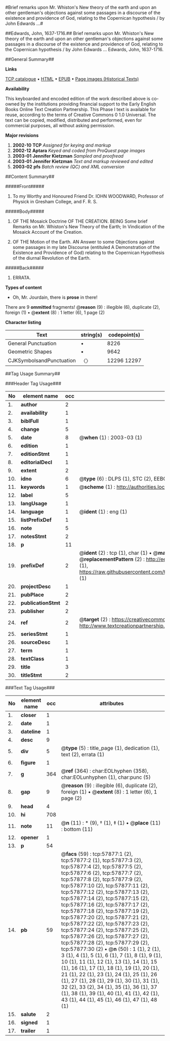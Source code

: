 #Brief remarks upon Mr. Whiston's New theory of the earth and upon an other gentleman's objections against some passages in a discourse of the existence and providence of God, relating to the Copernican hypothesis / by John Edwards ...#

##Edwards, John, 1637-1716.##
Brief remarks upon Mr. Whiston's New theory of the earth and upon an other gentleman's objections against some passages in a discourse of the existence and providence of God, relating to the Copernican hypothesis / by John Edwards ...
Edwards, John, 1637-1716.

##General Summary##

**Links**

[TCP catalogue](http://www.ota.ox.ac.uk/tcp/)  • 
[HTML](http://tei.it.ox.ac.uk/tcp/Texts-HTML/free/A37/A37969.html)  • 
[EPUB](http://tei.it.ox.ac.uk/tcp/Texts-EPUB/free/A37/A37969.epub) • 
[Page images (Historical Texts)](https://data.historicaltexts.jisc.ac.uk/view?pubId=eebo-12260798e&pageId=eebo-12260798e-57877-1)

**Availability**

This keyboarded and encoded edition of the
	       work described above is co-owned by the institutions
	       providing financial support to the Early English Books
	       Online Text Creation Partnership. This Phase I text is
	       available for reuse, according to the terms of Creative
	       Commons 0 1.0 Universal. The text can be copied,
	       modified, distributed and performed, even for
	       commercial purposes, all without asking permission.

**Major revisions**

1. __2002-10__ __TCP__ *Assigned for keying and markup*
1. __2002-12__ __Aptara__ *Keyed and coded from ProQuest page images*
1. __2003-01__ __Jennifer Kietzman__ *Sampled and proofread*
1. __2003-01__ __Jennifer Kietzman__ *Text and markup reviewed and edited*
1. __2003-02__ __pfs__ *Batch review (QC) and XML conversion*

##Content Summary##

#####Front#####

1. To my Worthy and Honoured Friend
Dr. IOHN WOODWARD,
Professor of Physick in Gresham College,
and F. R. S.

#####Body#####

1. OF THE
Mosaick Doctrine
OF THE
CREATION.
BEING
Some brief Remarks on Mr.
Whiston's New Theory of the Earth;
In Vindication of the Mosaick Account
of the Creation.

1. OF THE
Motion of the Earth.
AN
Answer to some Objections
against some passages in my
late Discourse (entituled
A Demonstration of the
Existence and Providence
of God) relating to the
Copernican Hypothesis of
the diurnal Revolution of
the Earth.

#####Back#####

1. ERRATA.

**Types of content**

  * Oh, Mr. Jourdain, there is **prose** in there!

There are 9 **ommitted** fragments! 
 @__reason__ (9) : illegible (6), duplicate (2), foreign (1)  •  @__extent__ (8) : 1 letter (6), 1 page (2)

**Character listing**


|Text|string(s)|codepoint(s)|
|---|---|---|
|General Punctuation|•|8226|
|Geometric Shapes|▪|9642|
|CJKSymbolsandPunctuation|〈〉|12296 12297|

##Tag Usage Summary##

###Header Tag Usage###

|No|element name|occ|attributes|
|---|---|---|---|
|1.|__author__|2||
|2.|__availability__|1||
|3.|__biblFull__|1||
|4.|__change__|5||
|5.|__date__|8| @__when__ (1) : 2003-03 (1)|
|6.|__edition__|1||
|7.|__editionStmt__|1||
|8.|__editorialDecl__|1||
|9.|__extent__|2||
|10.|__idno__|6| @__type__ (6) : DLPS (1), STC (2), EEBO-CITATION (1), OCLC (1), VID (1)|
|11.|__keywords__|1| @__scheme__ (1) : http://authorities.loc.gov/ (1)|
|12.|__label__|5||
|13.|__langUsage__|1||
|14.|__language__|1| @__ident__ (1) : eng (1)|
|15.|__listPrefixDef__|1||
|16.|__note__|5||
|17.|__notesStmt__|2||
|18.|__p__|11||
|19.|__prefixDef__|2| @__ident__ (2) : tcp (1), char (1)  •  @__matchPattern__ (2) : ([0-9\-]+):([0-9IVX]+) (1), (.+) (1)  •  @__replacementPattern__ (2) : http://eebo.chadwyck.com/downloadtiff?vid=$1&page=$2 (1), https://raw.githubusercontent.com/textcreationpartnership/Texts/master/tcpchars.xml#$1 (1)|
|20.|__projectDesc__|1||
|21.|__pubPlace__|2||
|22.|__publicationStmt__|2||
|23.|__publisher__|2||
|24.|__ref__|2| @__target__ (2) : https://creativecommons.org/publicdomain/zero/1.0/ (1), http://www.textcreationpartnership.org/docs/. (1)|
|25.|__seriesStmt__|1||
|26.|__sourceDesc__|1||
|27.|__term__|1||
|28.|__textClass__|1||
|29.|__title__|3||
|30.|__titleStmt__|2||


###Text Tag Usage###

|No|element name|occ|attributes|
|---|---|---|---|
|1.|__closer__|1||
|2.|__date__|1||
|3.|__dateline__|1||
|4.|__desc__|9||
|5.|__div__|5| @__type__ (5) : title_page (1), dedication (1), text (2), errata (1)|
|6.|__figure__|1||
|7.|__g__|364| @__ref__ (364) : char:EOLhyphen (358), char:EOLunhyphen (1), char:punc (5)|
|8.|__gap__|9| @__reason__ (9) : illegible (6), duplicate (2), foreign (1)  •  @__extent__ (8) : 1 letter (6), 1 page (2)|
|9.|__head__|4||
|10.|__hi__|708||
|11.|__note__|11| @__n__ (11) : * (9), † (1), ‡ (1)  •  @__place__ (11) : bottom (11)|
|12.|__opener__|1||
|13.|__p__|54||
|14.|__pb__|59| @__facs__ (59) : tcp:57877:1 (2), tcp:57877:2 (1), tcp:57877:3 (2), tcp:57877:4 (2), tcp:57877:5 (2), tcp:57877:6 (2), tcp:57877:7 (2), tcp:57877:8 (2), tcp:57877:9 (2), tcp:57877:10 (2), tcp:57877:11 (2), tcp:57877:12 (2), tcp:57877:13 (2), tcp:57877:14 (2), tcp:57877:15 (2), tcp:57877:16 (2), tcp:57877:17 (2), tcp:57877:18 (2), tcp:57877:19 (2), tcp:57877:20 (2), tcp:57877:21 (2), tcp:57877:22 (2), tcp:57877:23 (2), tcp:57877:24 (2), tcp:57877:25 (2), tcp:57877:26 (2), tcp:57877:27 (2), tcp:57877:28 (2), tcp:57877:29 (2), tcp:57877:30 (2)  •  @__n__ (50) : 1 (1), 2 (1), 3 (1), 4 (1), 5 (1), 6 (1), 7 (1), 8 (1), 9 (1), 10 (1), 11 (1), 12 (1), 13 (1), 14 (1), 15 (1), 16 (1), 17 (1), 18 (1), 19 (1), 20 (1), 21 (1), 22 (1), 23 (1), 24 (1), 25 (1), 26 (1), 27 (1), 28 (1), 29 (1), 30 (1), 31 (1), 32 (2), 33 (2), 34 (1), 35 (1), 36 (1), 37 (1), 38 (1), 39 (1), 40 (1), 41 (1), 42 (1), 43 (1), 44 (1), 45 (1), 46 (1), 47 (1), 48 (1)|
|15.|__salute__|2||
|16.|__signed__|1||
|17.|__trailer__|1||
